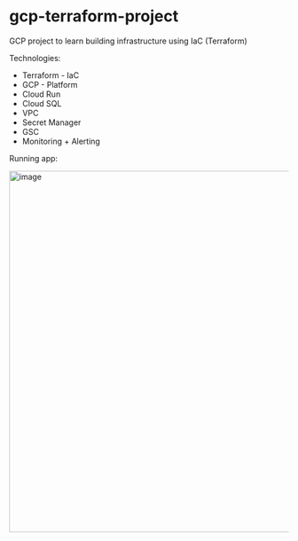 # gcp-terraform-project
GCP project to learn building infrastructure using IaC (Terraform)


Technologies:
- Terraform - IaC
- GCP - Platform
- Cloud Run
- Cloud SQL
- VPC
- Secret Manager
- GSC
- Monitoring + Alerting

Running app:

<img width="1182" height="652" alt="image" src="https://github.com/user-attachments/assets/7baedae9-0632-4ecc-8fe4-f681b3adc4fe" />
